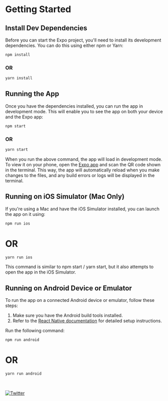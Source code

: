 # Getting Started

## Install Dev Dependencies
Before you can start the Expo project, you'll need to install its development dependencies. You can do this using either npm or Yarn:

```sh
npm install
```
### OR
```sh
yarn install
```

## Running the App
Once you have the dependencies installed, you can run the app in development mode. This will enable you to see the app on both your device and the Expo app:

```sh
npm start
```
### OR
```sh
yarn start
```
When you run the above command, the app will load in development mode. To view it on your phone, open the [Expo app](https://expo.io) and scan the QR code shown in the terminal. This way, the app will automatically reload when you make changes to the files, and any build errors or logs will be displayed in the terminal.


## Running on iOS Simulator (Mac Only)
If you're using a Mac and have the iOS Simulator installed, you can launch the app on it using:

```sh
npm run ios
```
# OR
```sh
yarn run ios
```
This command is similar to npm start / yarn start, but it also attempts to open the app in the iOS Simulator.

## Running on Android Device or Emulator
To run the app on a connected Android device or emulator, follow these steps:
1. Make sure you have the Android build tools installed. 
2. Refer to the [React Native documentation](https://facebook.github.io/react-native/docs/getting-started.html) for detailed setup instructions.

Run the following command:
```sh
npm run android
```
# OR
```sh
yarn run android
```

<br />

<p align="left">
  <a href="https://twitter.com/Angiefiniks"><img alt="Twitter" title="Twitter" src="https://img.shields.io/badge/-Twitter-1DA1F2?style=for-the-badge&logo=twitter&logoColor=white"/></a>
</p>

